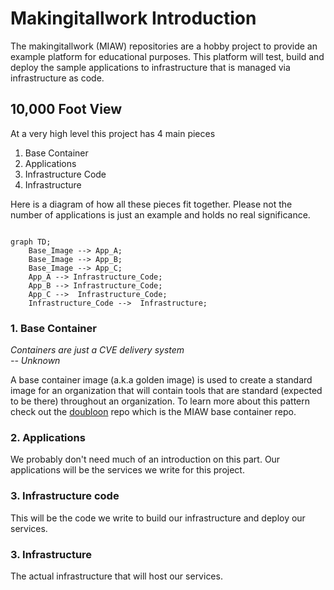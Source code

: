 # Makingitallwork Introduction

The makingitallwork (MIAW) repositories are a hobby project to provide an example platform for educational purposes.  This platform will test, build and deploy the sample applications to infrastructure that is managed via infrastructure  as code.  

## 10,000 Foot View
At a very high level this project has 4 main pieces

1.  Base Container
2.  Applications
3.  Infrastructure Code
4.  Infrastructure

Here is a diagram of how all these pieces fit together.  Please not the number of applications is just an example and holds no real significance.

```mermaid

graph TD;
    Base_Image --> App_A;
    Base_Image --> App_B;
    Base_Image --> App_C;
    App_A --> Infrastructure_Code;
    App_B --> Infrastructure_Code;
    App_C -->  Infrastructure_Code;
    Infrastructure_Code -->  Infrastructure;
```

### 1. Base Container 

_Containers are just a CVE delivery system  
-- Unknown_

A base container image (a.k.a golden image) is used to create a standard image for an organization that will contain tools that are standard (expected to be there) throughout an organization.  To learn more about this pattern check out the [doubloon](https://github.com/makingitallwork/doubloon) repo which is the MIAW base container repo. 

### 2. Applications

We probably don't need much of an introduction on this part.  Our applications will be the services we write for this project.  

### 3. Infrastructure code
This will be the code we write to build our infrastructure and deploy our services.  

### 3. Infrastructure
The actual infrastructure that will host our services.  